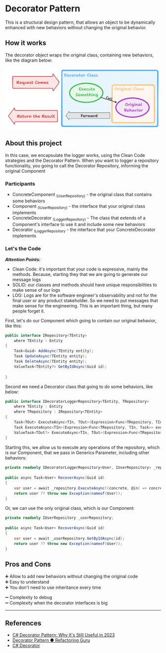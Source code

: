 ﻿# Decorator Pattern

This is a structural design pattern, that allows an object to be dynamically enhanced with new behaviors without changing the original behavior.

## How it works

The decorator object wraps the original class, containing new behaviors, like the diagram below:

![Flow](./.assets/flow.png)

## About this project

In this case, we encapsulate the logger works, using the Clean Code strategies and the Decorator Pattern. 
When you want to logger a repository functionality, you going to call the Decorator Repository, informing the original Component

### Participants

* ConcreteComponent <sub>(UserRepository)</sub> - the original class that contains some behaviors
* Component <sub>(IUserRepository)</sub> - the interface that your original class implements
* ConcreteDecorator <sub>(LoggerRepository)</sub> - The class that extends of a Component's interface to use it and include some new behaviors
* Decorator <sub>ILoggerRepository</sub> - the interface that your ConcreteDecorator implements

### Let's the Code

***Attention Points:***
* Clean Code: it's important that your code is expressive, mainly the methods. Because, starting they that we are going to generate our message logs
* SOLID: our classes and methods should have unique responsibilities to make sense of our logs
* LOG: Logs are for the software engineer's observability and not for the final user or any product stakeholder. So we need to put messages that make sense for the engineering. This is an important thing, but many people forget it.

First, let's do our Component which going to contain our original behavior, like this:
``` csharp
public interface IRepository<TEntity> 
    where TEntity : Entity
{
    Task<Guid> AddAsync(TEntity entity);
    Task UpdateAsync(TEntity entity);
    Task DeleteAsync(TEntity entity);
    ValueTask<TEntity?> GetByIdAsync(Guid id);

}
```

Second we need a Decorator class that going to do some behaviors, like below:
``` csharp
public interface IDecoratorLoggerRepository<TEntity, TRepository>
    where TEntity : Entity
    where TRepository : IRepository<TEntity>
{
    Task<TOut> ExecuteAsync<TIn, TOut>(Expression<Func<TRepository, TIn, Task<TOut>>> execute, TIn @in);
    Task ExecuteAsync<TIn>(Expression<Func<TRepository, TIn, Task>> execute, TIn @in);
    ValueTask<TOut?> ExecuteAsync<TIn, TOut>(Expression<Func<TRepository, TIn, ValueTask<TOut?>>> execute,TIn @in);
}
```

Starting this, we allow us to execute any operations of the repository, which is our Component, that we pass in Generics Parameter, including other behaviors:

``` csharp
private readonly IDecoratorLoggerRepository<User, IUserRepository> _repository;

public async Task<User> RecoverAsync(Guid id)
{
    var user = await _repository.ExecuteAsync((concrete, @in) => concrete.GetByIdAsync(@in), id);
    return user ?? throw new Exception(nameof(User));
}
```

Or, we can use the only original class, which is our Component:

``` csharp
private readonly IUserRepository _userRepository;

public async Task<User> RecoverAsync(Guid id)
{
    var user = await _userRepository.GetByIdAsync(id);
    return user ?? throw new Exception(nameof(User));
}
```

## Pros and Cons

➕ Allow to add new behaviors without changing the original code </br>
➕ Easy to understand </br>
➕ You don't need to use inheritance every time </br>

➖ Complexity to debug </br>
➖ Complexity when the decorator interfaces is big

---

## References

* [C# Decorator Pattern: Why It's Still Useful in 2023](https://methodpoet.com/decorator-pattern/#:~:text=The%20Decorator%20is%20a%20structural,as%20the%20object%20it%20wraps)
* [Decorator Pattern ● Refactoring Guru](https://refactoring.guru/design-patterns/decorator)
* [C# Decorator](https://www.dofactory.com/net/decorator-design-pattern)
